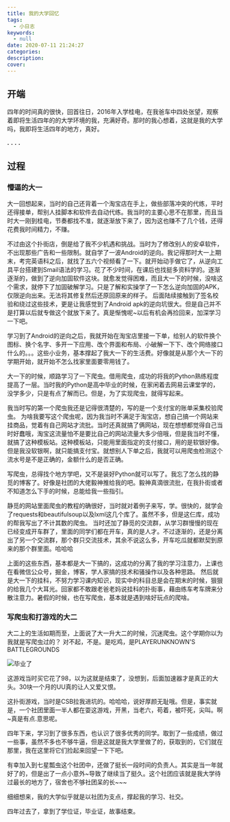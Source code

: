 ```yaml
---
title: 我的大学回忆
tags:
  - 小日志
keywords:
  - null
date: 2020-07-11 21:24:27
categories:
description:
cover:
---
```


## 开端

四年的时间真的很快，回首往日，2016年入学桂电，在我爸车中四处张望，观察着即将生活四年的的大学环境的我，充满好奇。那时的我心想着，这就是我的大学吗，我即将生活四年的地方，真好。

**.**
**.**
**.**
**.**

## 过程

### 懵逼的大一

大一回想起来，当时的自己还背着一个淘宝店在手上，做些部落冲突的代练，平时还得接单，帮别人挂脚本和软件去自动代练。我当时的主要心思不在那里，而且当时大一刚到桂电，节奏都找不准，就逐渐放下来了，因为这也赚不了几个钱，还得花费我时间精力，不赚。

不过由这个扑街店，倒是给了我不少机遇和挑战。当时为了修改别人的安卓软件，不出现那些广告和一些限制。就自学了一波Android的逆向。我记得那时大一上期末，考完英语科之后，就找了五六个视频看了一下。就开始动手做它了，从逆向工具平台搭建到Smail语法的学习。花了不少时间，在课后也找挺多资料学的。逐渐逐渐的，做到了逆向加固软件这块。就愈发觉得困难，而且大一下的时候，没啥这个需求，就停下了加固破解学习。只是了解和实操学了一下怎么逆向加固的APK，仅限逆向出来。无法将其修复然后还原回原来的样子。
后面陆续接触到了签名校验和绕过这些技术，更是让我感觉到了Android apk的逆向坑很大。但是自己并不是打算以后就专做这个就放下来了。真是惭愧呢\~以后有机会再捡回来，加深学习一下吧。

学习到了Android的逆向之后，我就开始在淘宝店里接一下单，给别人的软件换个图标、换个名字、多开一下应用、改个界面和布局、小破解一下下、改个网络接口什么的。。。这些小业务，基本撑起了我大一下的生活费。好像就是从那个大一下的学期开始，就开始不怎么找家里面要零用钱了。

大一下的时候，顺路学习了一下爬虫。借用爬虫，成功的将我的Python熟练程度提高了一层。当时我的Python是高中毕业的时候，在家闲着去网易云课堂学的，没学多少，只是有点了解而已。但是，为了实现爬虫，就得写起来。

我当时写的第一个爬虫我还是记得很清楚的，写的是一个支付宝的账单采集校验爬虫。
为啥我要写这个爬虫呢，因为我当时不满足于淘宝店，想自己搞一个网站来挂商品，觉着有自己网站才流批。当时还真就搞了俩网站，现在想想都觉得自己当时好蠢哦，淘宝这流量怕不是要比自己的网站流量大多少倍哦，但是我当时不懂，就搞了这种模板站。这种模板站，只能用里面指定的支付接口，用的是软银好像。但是我没软银啊，就只能搞支付宝。就想别人下单之后，我就可以用爬虫检测这个流水号是不是正确的，金额什么的是否正确。

写爬虫，总得找个地方学吧，又不是装好Python就可以写了。我忘了怎么找的静觅的博客了。好像是社团的大佬毅神推给我的吧。毅神真滴很流批，在我扑街或者不知道怎么下手的时候，总能给我一些指引。

静觅的网站里面爬虫的教程的确很好，当时就对着例子来写，学。很快的，就学会了requests和beautifulsoup以及lxml这几个库了。虽然不多，但是这仨库，成功的帮我写出了不计其数的爬虫。
当时还加了静觅的交流群，从学习群慢慢的现在已经变成开车群了，里面的同学们都在开车，真的是人才。不过逐渐的，还是分离出了另一个交流群，那个群只交流技术，其余不说这么多，开车吃瓜就都默契到原来的那个群里面。哈哈哈

上面的这些东西，基本都是大一下搞的，这成功的分离了我的学习注意力，上课也在看微信公众号，掘金，博客，学人家搞的技术和骚操作以及各种思路。
然后就是大一下的挂科，不努力学习课内知识，现实中的科目总是会在期末的时候，狠狠的给我几个大耳光。回家都不敢跟老爸老妈说挂科的扑街事，藉由练车考车牌来分散注意力。暑假的时候，也在写爬虫，基本就是遇到啥好玩点的爬啥。

### 写爬虫和打游戏的大二

大二上的生活如期而至，上面说了大一升大二的时候，沉迷爬虫。这个学期你以为我就是写爬虫过的？
对不起，不是。是吃鸡，是PLAYERUNKNOWN'S BATTLEGROUNDS

![毕业了](https://marxcbr.oss-cn-shenzhen.aliyuncs.com/HEXO/%E6%AF%95%E4%B8%9A%E4%BA%86/1ab362fb1db9f46dc3490bf8d327aaca.png)

这游戏当时买它花了98，以为这就是结束了，没想到，后面加速器才是真正的大头。30块一个月的UU真的让人又爱又恨。

这扑街游戏，当时是CSB拉我进坑的。哈哈哈，说好厚颜无耻哦。但是，事实就是，一个社团里面一半人都在耍这游戏，开黑，当老六，苟着，被吓死，尖叫。啊\~真是有点.意思呢。













四年下来，学习到了很多东西，也认识了很多优秀的同学。取到了一些成绩，做过一些事，虽然不多也不够牛逼，但是这就是我大学里做了的，获取到的，它们就在那里，我在这里将它们捡起来回望一下下吧。



有幸加入到七星瓢虫这个社团中，还做了挺长一段时间的负责人。其实是当一年就好了的，但是出了一点小意外\~导致了继续当了挺久。这个社团应该就是我大学待过最长的地方了，宿舍也不够社团呆的长\~\~\~

细细想来，我的大学似乎就是以社团为支点，撑起我的学习、社交。



四年过去了，拿到了学位证，毕业证，故事结束。